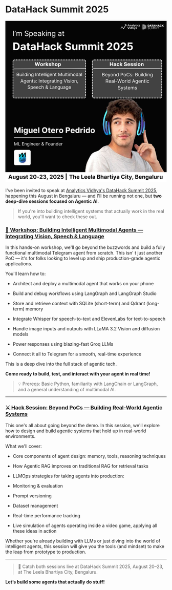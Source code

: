 # DataHack Summit 2025

![DataHack Summit 2025](../../static/datahack_summit_2025_cover.png)

I've been invited to speak at [Analytics Vidhya's DataHack Summit 2025](https://www.analyticsvidhya.com/datahacksummit/), happening this August in Bengaluru — and I'll be running not one, but **two deep-dive sessions focused on Agentic AI**. 

> If you're into building intelligent systems that actually work in the real world, you'll want to check these out.

### [🔧 Workshop: Building Intelligent Multimodal Agents — Integrating Vision, Speech & Language](https://www.analyticsvidhya.com/datahacksummit-2025/workshops/building-a-multimodal-telegram-agent-that-sees-talks-and-thinks?utm_source=social&utm_medium=yt-community&utm_campaign=miguel)


In this hands-on workshop, we'll go beyond the buzzwords and build a fully functional multimodal Telegram agent from scratch. This isn' t just another PoC — it's for folks looking to level up and ship production-grade agentic applications.

You'll learn how to:

* Architect and deploy a multimodal agent that works on your phone

* Build and debug workflows using LangGraph and LangGraph Studio

* Store and retrieve context with SQLite (short-term) and Qdrant (long-term) memory

* Integrate Whisper for speech-to-text and ElevenLabs for text-to-speech

* Handle image inputs and outputs with LLaMA 3.2 Vision and diffusion models

* Power responses using blazing-fast Groq LLMs

* Connect it all to Telegram for a smooth, real-time experience

This is a deep dive into the full stack of agentic tech. 

**Come ready to build, test, and interact with your agent in real time!**

>💡 Prereqs: Basic Python, familiarity with LangChain or LangGraph, and a general understanding of multimodal AI.

---

### [⚔️ Hack Session: Beyond PoCs — Building Real-World Agentic Systems](https://www.analyticsvidhya.com/datahacksummit-2025/sessions/beyond-pocs-building-real-world-agentic-systems?utm_source=social&utm_medium=yt-community&utm_campaign=miguel)

This one's all about going beyond the demo. In this session, we'll explore how to design and build agentic systems that hold up in real-world environments.

What we'll cover:

* Core components of agent design: memory, tools, reasoning techniques

* How Agentic RAG improves on traditional RAG for retrieval tasks

* LLMOps strategies for taking agents into production:

* Monitoring & evaluation

* Prompt versioning

* Dataset management

* Real-time performance tracking

* Live simulation of agents operating inside a video game, applying all these ideas in action

Whether you're already building with LLMs or just diving into the world of intelligent agents, this session will give you the tools (and mindset) to make the leap from prototype to production.

---

>📍 Catch both sessions live at DataHack Summit 2025, August 20–23, at The Leela Bhartiya City, Bengaluru.


**Let’s build some agents that actually do stuff!** 
